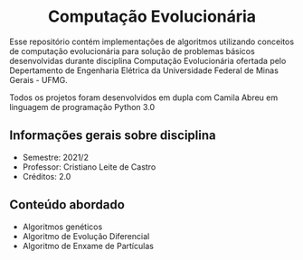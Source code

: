 <h1 align="center">  Computação Evolucionária </h1> 

Esse repositório contém implementações de algoritmos utilizando conceitos de computação evolucionária para solução de problemas básicos desenvolvidas durante disciplina Computação Evolucionária ofertada pelo Depertamento de Engenharia Elétrica da Universidade Federal de Minas Gerais - UFMG.

Todos os projetos foram desenvolvidos em dupla com Camila Abreu em linguagem de programação Python 3.0

<h2> Informações gerais sobre disciplina </h2>

- Semestre: 2021/2  
- Professor: Cristiano Leite de Castro
- Créditos: 2.0

<h2> Conteúdo abordado </h2>

- Algoritmos genéticos
- Algoritmo de Evolução Diferencial
- Algoritmo de Enxame de Partículas 

